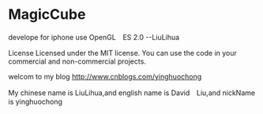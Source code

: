 MagicCube
=========

develope for iphone use OpenGL　ES 2.0    --LiuLihua

License
Licensed under the MIT license. You can use the code in your commercial and non-commercial projects.

welcom to my blog http://www.cnblogs.com/yinghuochong



My chinese name is LiuLihua,and english name is David　Liu,and nickName is yinghuochong
